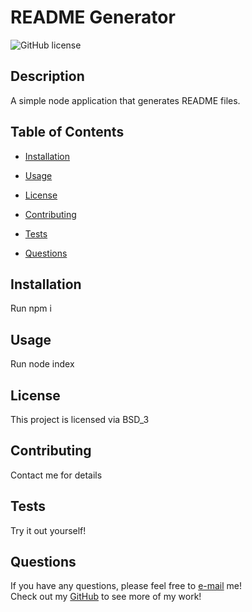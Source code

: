
# README Generator
![GitHub license](https://img.shields.io/badge/license-BSD_3-blue.svg)
## Description
A simple node application that generates README files.
## Table of Contents 
* [Installation](#installation)
* [Usage](#usage)

* [License](#license)
        
* [Contributing](#contributing)
* [Tests](#tests)
* [Questions](#questions)
## Installation
Run npm i
## Usage
Run node index
## License
  
  This project is licensed via BSD_3
## Contributing
Contact me for details
## Tests    
Try it out yourself!
## Questions
If you have any questions, please feel free to [e-mail](mailto:thorngren87@gmail.com) me!        
Check out my [GitHub](https://github.com/Josh8903/) to see more of my work!
    